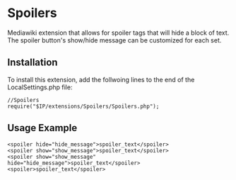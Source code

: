 Spoilers
========

Mediawiki extension that allows for spoiler tags that will hide a block of text. The spoiler button's show/hide message can be customized for each set.

Installation
------------
To install this extension, add the follwoing lines to the end of the LocalSettings.php file:
```
//Spoilers
require("$IP/extensions/Spoilers/Spoilers.php");
```

Usage Example
---------------------
```
<spoiler hide="hide_message">spoiler_text</spoiler>
<spoiler show="show_message">spoiler_text</spoiler>
<spoiler show="show_message" hide="hide_message">spoiler_text</spoiler>
<spoiler>spoiler_text</spoiler>
```